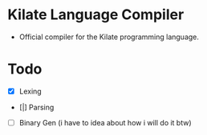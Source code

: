 # Kilate Language Compiler
- Official compiler for the Kilate programming language.

# Todo
- [X] Lexing
- [|] Parsing
- [ ] Binary Gen (i have to idea about how i will do it btw)
